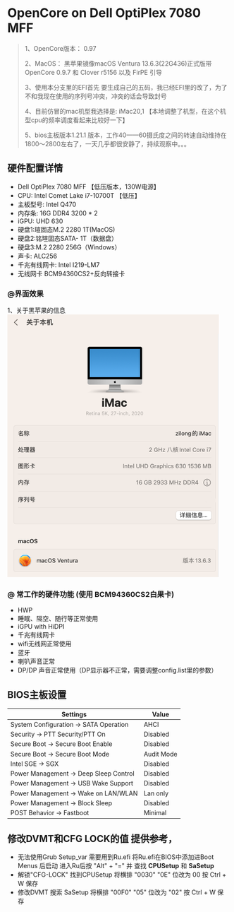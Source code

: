 # OpenCore on Dell OptiPlex 7080 MFF

> 1、OpenCore版本： 0.97
>
> 2、MacOS： 黑苹果镜像macOS Ventura 13.6.3(22G436)正式版带 OpenCore 0.9.7 和 Clover r5156 以及 FirPE 引导
>
> 3、使用本分支里的EFI首先 要生成自己的五码，我已经EFI里的改了，为了不和我现在使用的序列号冲突，冲突的话会导致封号
>
> 4、目前仿冒的mac机型我选择是: iMac20,1   【本地调整了机型，在这个机型cpu的频率调度看起来比较好一下】
>
> 5、bios主板版本1.21.1 版本，工作40——60摄氏度之间的转速自动维持在1800～2800左右了，一天几乎都很安静了，持续观察中。。。

## 硬件配置详情

-   Dell OptiPlex 7080 MFF 【低压版本，130W电源】
-   CPU: Intel Comet Lake i7-10700T 【低压】
-   主板型号: Intel Q470
-   内存条: 16G DDR4 3200 \* 2
-   iGPU: UHD 630
-   硬盘1:瑄固态M.2 2280 1T(MacOS)
-   硬盘2:铭瑄固态SATA- 1T（数据盘）
-   硬盘3:M.2 2280 256G（Windows）
-   声卡: ALC256
-   千兆有线网卡: Intel I219-LM7
-   无线网卡  BCM94360CS2+反向转接卡
### @界面效果

1、关于黑苹果的信息
![dell.png](./images/dell.png)

### @ 常工作的硬件功能 (使用 BCM94360CS2白果卡)

-   HWP
-   睡眠、隔空、随行等正常使用
-   iGPU with HiDPI
-   千兆有线网卡
-   wifi无线网正常使用
-   蓝牙
-   喇叭声音正常
-   DP/DP 声音正常使用（DP显示器不正常，需要调整config.list里的参数）


## BIOS主板设置

| Settings                                        |Value|
|-------------------------------------------------|-----|
| System Configuration → SATA Operation           | AHCI |
| Security → PTT Security/PTT On                  | Disabled |
| Secure Boot → Secure Boot Enable                | Disabled |
| Secure Boot → Secure Boot Mode                  | Audit Mode |
| Intel SGE → SGX                                 | Disabled |
| Power Management → Deep Sleep Control           | Disabled |
| Power Management → USB Wake Support             | Disabled |
| Power Management → Wake on LAN/WLAN             | Lan only |
| Power Management → Block Sleep                  | Disabled |
| POST Behavior → Fastboot                        | Minimal |

## 修改DVMT和CFG LOCK的值 提供参考，
* 无法使用Grub Setup_var 需要用到Ru.efi 将Ru.efi在BIOS中添加进Boot Menus 后启动 进入Ru后按 "Alt" + "=" 并
  查找 **CPUSetup** 和 **SaSetup**
* 解锁"CFG-LOCK" 找到CPUSetup 将横排 "0030" "0E" 位改为 00 按 Ctrl + W 保存
* 修改DVMT 搜索 SaSetup 将横排 "00F0" "05" 位改为 "02" 按 Ctrl + W 保存
